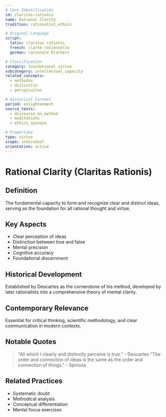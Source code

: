 ```yaml
---
# Core Identification
id: claritas-rationis
name: Rational Clarity
tradition: rationalist_ethics

# Original Language
script:
  latin: claritas rationis
  french: clarté rationnelle
  german: rationale Klarheit

# Classification
category: foundational_virtue
subcategory: intellectual_capacity
related_concepts:
  - methodus
  - distinctio
  - perspicuitas

# Historical Context
period: enlightenment
source_texts:
  - discourse_on_method
  - meditations
  - ethics_spinoza

# Properties
type: virtue
scope: individual
orientation: active
---
```


# Rational Clarity (Claritas Rationis)

## Definition
The fundamental capacity to form and recognize clear and distinct ideas, serving as the foundation for all rational thought and virtue.

## Key Aspects
- Clear perception of ideas
- Distinction between true and false
- Mental precision
- Cognitive accuracy
- Foundational discernment

## Historical Development
Established by Descartes as the cornerstone of his method, developed by later rationalists into a comprehensive theory of mental clarity.

## Contemporary Relevance
Essential for critical thinking, scientific methodology, and clear communication in modern contexts.

## Notable Quotes
> "All which I clearly and distinctly perceive is true." - Descartes
> "The order and connection of ideas is the same as the order and connection of things." - Spinoza

## Related Practices
- Systematic doubt
- Methodical analysis
- Conceptual differentiation
- Mental focus exercises